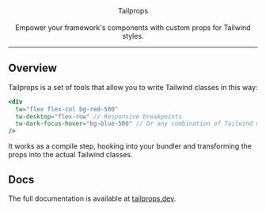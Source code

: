 <div align="center">Tailprops</div>
<br/>
<div align="center">Empower your framework's components with custom props for Tailwind styles.</div>

---

## Overview

Tailprops is a set of tools that allow you to write Tailwind classes in this way:

```jsx
<div
  tw="flex flex-col bg-red-500"
  tw-desktop="flex-row" // Responsive breakpoints
  tw-dark-focus-hover="bg-blue-500" // Or any combination of Tailwind modifiers
/>
```

It works as a compile step, hooking into your bundler and transforming the props into the actual Tailwind classes.

## Docs

The full documentation is available at [tailprops.dev](https://tailprops.dev).
